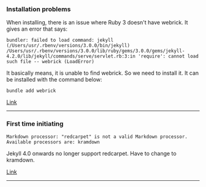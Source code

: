 ### Installation problems

When installing, there is an issue where Ruby 3 doesn't have webrick. It gives an error that says:

`bundler: failed to load command: jekyll (/Users/usr/.rbenv/versions/3.0.0/bin/jekyll)
/Users/usr/.rbenv/versions/3.0.0/lib/ruby/gems/3.0.0/gems/jekyll-4.2.0/lib/jekyll/commands/serve/servlet.rb:3:in 'require': cannot load such file -- webrick (LoadError)`

It basically means, it is unable to find webrick. So we need to install it. It can be installed with the command below:

`bundle add webrick`

[Link](https://talk.jekyllrb.com/t/load-error-cannot-load-such-file-webrick/5417/6)

----------------------------------------------------

### First time initiating

`Markdown processor: "redcarpet" is not a valid Markdown processor.
                    Available processors are: kramdown`

Jekyll 4.0 onwards no longer support redcarpet. Have to change to kramdown.

[Link](https://github.com/jekyll/jekyll/issues/7838)

----------------------------------------------------

